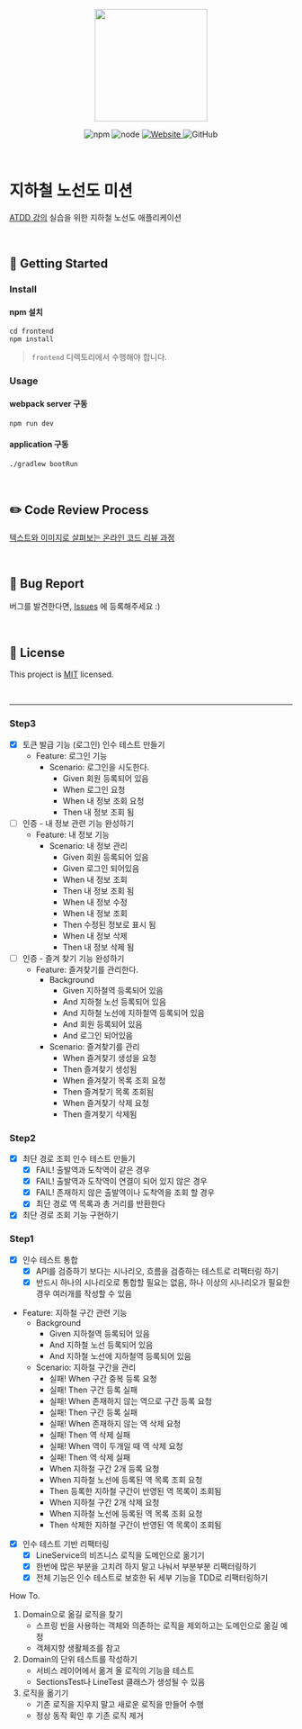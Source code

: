 <p align="center">
    <img width="200px;" src="https://raw.githubusercontent.com/woowacourse/atdd-subway-admin-frontend/master/images/main_logo.png"/>
</p>
<p align="center">
  <img alt="npm" src="https://img.shields.io/badge/npm-%3E%3D%205.5.0-blue">
  <img alt="node" src="https://img.shields.io/badge/node-%3E%3D%209.3.0-blue">
  <a href="https://edu.nextstep.camp/c/R89PYi5H" alt="nextstep atdd">
    <img alt="Website" src="https://img.shields.io/website?url=https%3A%2F%2Fedu.nextstep.camp%2Fc%2FR89PYi5H">
  </a>
  <img alt="GitHub" src="https://img.shields.io/github/license/next-step/atdd-subway-service">
</p>

<br>

# 지하철 노선도 미션
[ATDD 강의](https://edu.nextstep.camp/c/R89PYi5H) 실습을 위한 지하철 노선도 애플리케이션

<br>

## 🚀 Getting Started

### Install
#### npm 설치
```
cd frontend
npm install
```
> `frontend` 디렉토리에서 수행해야 합니다.

### Usage
#### webpack server 구동
```
npm run dev
```
#### application 구동
```
./gradlew bootRun
```
<br>

## ✏️ Code Review Process
[텍스트와 이미지로 살펴보는 온라인 코드 리뷰 과정](https://github.com/next-step/nextstep-docs/tree/master/codereview)

<br>

## 🐞 Bug Report

버그를 발견한다면, [Issues](https://github.com/next-step/atdd-subway-service/issues) 에 등록해주세요 :)

<br>

## 📝 License

This project is [MIT](https://github.com/next-step/atdd-subway-service/blob/master/LICENSE.md) licensed.

<br>

---

### Step3
- [x] 토큰 발급 기능 (로그인) 인수 테스트 만들기
   - Feature: 로그인 기능
     - Scenario: 로그인을 시도한다.
       - Given 회원 등록되어 있음
       - When 로그인 요청
       - When 내 정보 조회 요청
       - Then 내 정보 조회 됨
- [ ] 인증 - 내 정보 관련 기능 완성하기
   - Feature: 내 정보 기능
     - Scenario: 내 정보 관리
       - Given 회원 등록되어 있음
       - Given 로그인 되어있음
       - When 내 정보 조회
       - Then 내 정보 조회 됨
       - When 내 정보 수정
       - When 내 정보 조회
       - Then 수정된 정보로 표시 됨
       - When 내 정보 삭제
       - Then 내 정보 삭제 됨
- [ ] 인증 - 즐겨 찾기 기능 완성하기
   - Feature: 즐겨찾기를 관리한다.
     - Background 
       - Given 지하철역 등록되어 있음
       - And 지하철 노선 등록되어 있음
       - And 지하철 노선에 지하철역 등록되어 있음
       - And 회원 등록되어 있음
       - And 로그인 되어있음
     - Scenario: 즐겨찾기를 관리
       - When 즐겨찾기 생성을 요청
       - Then 즐겨찾기 생성됨
       - When 즐겨찾기 목록 조회 요청
       - Then 즐겨찾기 목록 조회됨
       - When 즐겨찾기 삭제 요청
       - Then 즐겨찾기 삭제됨

### Step2
- [x] 최단 경로 조회 인수 테스트 만들기
  - [x] FAIL! 출발역과 도착역이 같은 경우
  - [x] FAIL! 출발역과 도착역이 연결이 되어 있지 않은 경우
  - [x] FAIL! 존재하지 않은 출발역이나 도착역을 조회 할 경우
  - [x] 최단 경로 역 목록과 총 거리를 반환한다
- [x] 최단 경로 조회 기능 구현하기

### Step1
- [x] 인수 테스트 통합
  - [x] API를 검증하기 보다는 시나리오, 흐름을 검증하는 테스트로 리팩터링 하기
  - [x] 반드시 하나의 시나리오로 통합할 필요는 없음, 하나 이상의 시나리오가 필요한 경우 여러개를 작성할 수 있음

- Feature: 지하철 구간 관련 기능
  - Background 
    - Given 지하철역 등록되어 있음
    - And 지하철 노선 등록되어 있음
    - And 지하철 노선에 지하철역 등록되어 있음
  - Scenario: 지하철 구간을 관리
    - 실패! When 구간 중복 등록 요청
    - 실패! Then 구간 등록 실패
    - 실패! When 존재하지 않는 역으로 구간 등록 요청
    - 실패! Then 구간 등록 실패
    - 실패! When 존재하지 않는 역 삭제 요청
    - 실패! Then 역 삭제 실패
    - 실패! When 역이 두개일 때 역 삭제 요청
    - 실패! Then 역 삭제 실패
    - When 지하철 구간 2개 등록 요청
    - When 지하철 노선에 등록된 역 목록 조회 요청
    - Then 등록한 지하철 구간이 반영된 역 목록이 조회됨
    - When 지하철 구간 2개 삭제 요청
    - When 지하철 노선에 등록된 역 목록 조회 요청
    - Then 삭제한 지하철 구간이 반영된 역 목록이 조회됨

- [x] 인수 테스트 기반 리팩터링
  - [x] LineService의 비즈니스 로직을 도메인으로 옮기기
  - [x] 한번에 많은 부분을 고치려 하지 말고 나눠서 부분부분 리팩터링하기
  - [x] 전체 기능은 인수 테스트로 보호한 뒤 세부 기능을 TDD로 리팩터링하기

How To.
1. Domain으로 옮길 로직을 찾기
   - 스프링 빈을 사용하는 객체와 의존하는 로직을 제외하고는 도메인으로 옮길 예정
   - 객체지향 생활체조를 참고
2. Domain의 단위 테스트를 작성하기
   - 서비스 레이어에서 옮겨 올 로직의 기능을 테스트
   - SectionsTest나 LineTest 클래스가 생성될 수 있음
3. 로직을 옮기기
   - 기존 로직을 지우지 말고 새로운 로직을 만들어 수행
   - 정상 동작 확인 후 기존 로직 제거
